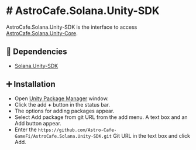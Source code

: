 # # AstroCafe.Solana.Unity-SDK

AstroCafe.Solana.Unity-SDK is the interface to access [AstroCafe.Solana.Unity-Core](https://github.com/Astro-Cafe-GameFi/AstroCafe.Solana.Unity-Core).

## 📌 Dependencies

- [Solana.Unity-SDK](https://github.com/magicblock-labs/Solana.Unity-SDK)

## ➕ Installation

* Open [Unity Package Manager](https://docs.unity3d.com/Manual/upm-ui.html) window.
* Click the add **+** button in the status bar.
* The options for adding packages appear.
* Select Add package from git URL from the add menu. A text box and an Add button appear.
* Enter the `https://github.com/Astro-Cafe-GameFi/AstroCafe.Solana.Unity-SDK.git` Git URL in the text box and click Add.

